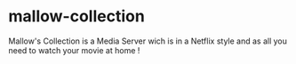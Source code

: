 # mallow-collection
Mallow's Collection is a Media Server wich is in a Netflix style and as all you need to watch your movie at home !

